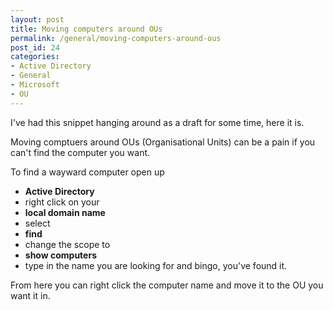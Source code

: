 ```yaml
---
layout: post
title: Moving computers around OUs
permalink: /general/moving-computers-around-ous
post_id: 24
categories:
- Active Directory
- General
- Microsoft
- OU
---
```


I've had this snippet hanging around as a draft for some time, here it is.

Moving comptuers around OUs (Organisational Units) can be a pain if you can't find the computer you want.<!--more-->

To find a wayward computer open up
- **Active Directory**
- right click on your
- **local domain name**
- select
- **find**
- change the scope to
- **show computers**
- type in the name you are looking for and bingo, you've found it.

From here you can right click the computer name and move it to the OU you want it in.

